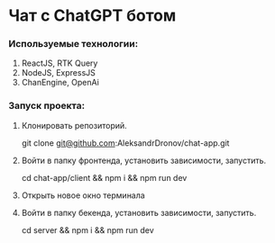 #  Чат с ChatGPT ботом

### Используемые технологии:
1. ReactJS, RTK Query
2. NodeJS, ExpressJS
3. ChanEngine, OpenAi

### Запуск проекта:

1. Клонировать репозиторий.

   git clone git@github.com:AleksandrDronov/chat-app.git

2. Войти в папку фронтенда, установить зависимости, запустить.

   cd chat-app/client && npm i && npm run dev

3. Открыть новое окно терминала

3. Войти в папку бекенда, установить зависимости, запустить.

   cd server && npm i && npm run dev
